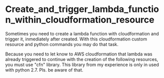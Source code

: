 # Create_and_trigger_lambda_function_within_cloudformation_resource
Sometimes you need to create a lambda function with cloudformation and trigger it, inmediately after created. With this cloudformation custom resource and python commands you may do that task.

Because you need to let know to AWS cloudformation that lambda was already triggered to continue with the creation of the following resources, you must use "cfn" library. This library from my experience is only in used with python 2.7. Pls. be aware of that.
